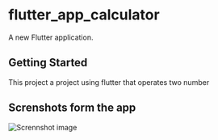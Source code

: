 # flutter_app_calculator

A new Flutter application.

## Getting Started

This project a project using flutter that operates two number

## Screnshots form the app

![Scrennshot image](/Users/rvargas/Desktop/captura.png)